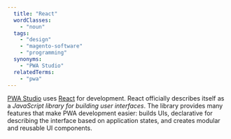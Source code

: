 ```yaml
---
  title: "React"
  wordClasses:
    - "noun"
  tags:
    - "design"
    - "magento-software"
    - "programming"
  synonyms:
    - "PWA Studio"
  relatedTerms:
    - "pwa"
---
```

[PWA Studio](https://github.com/magento/pwa-studio)  uses [React](https://reactjs.org/) for development. React officially describes itself as a _JavaScript library for building user interfaces_. The library provides many features that make PWA development easier: builds UIs, declarative for describing the interface based on application states, and creates modular and reusable UI components.
